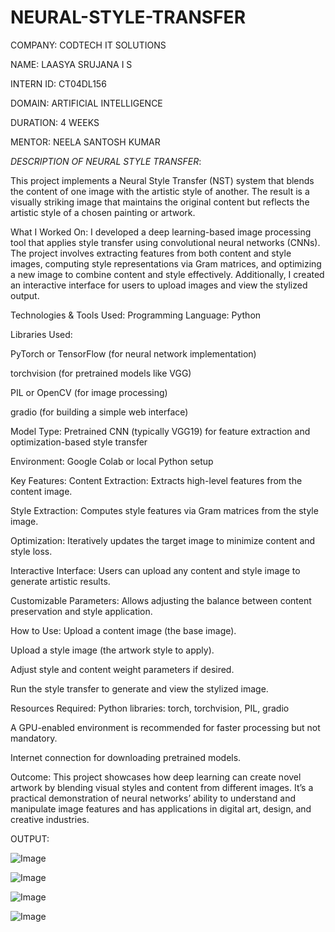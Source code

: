 # NEURAL-STYLE-TRANSFER

COMPANY: CODTECH IT SOLUTIONS

NAME: LAASYA SRUJANA I S

INTERN ID: CT04DL156

DOMAIN: ARTIFICIAL INTELLIGENCE

DURATION: 4 WEEKS

MENTOR: NEELA SANTOSH KUMAR

*DESCRIPTION OF NEURAL STYLE TRANSFER*:

This project implements a Neural Style Transfer (NST) system that blends the content of one image with the artistic style of another. The result is a visually striking image that maintains the original content but reflects the artistic style of a chosen painting or artwork.

What I Worked On:
I developed a deep learning-based image processing tool that applies style transfer using convolutional neural networks (CNNs). The project involves extracting features from both content and style images, computing style representations via Gram matrices, and optimizing a new image to combine content and style effectively. Additionally, I created an interactive interface for users to upload images and view the stylized output.

Technologies & Tools Used:
Programming Language: Python

Libraries Used:

PyTorch or TensorFlow (for neural network implementation)

torchvision (for pretrained models like VGG)

PIL or OpenCV (for image processing)

gradio (for building a simple web interface)

Model Type: Pretrained CNN (typically VGG19) for feature extraction and optimization-based style transfer

Environment: Google Colab or local Python setup

Key Features:
Content Extraction: Extracts high-level features from the content image.

Style Extraction: Computes style features via Gram matrices from the style image.

Optimization: Iteratively updates the target image to minimize content and style loss.

Interactive Interface: Users can upload any content and style image to generate artistic results.

Customizable Parameters: Allows adjusting the balance between content preservation and style application.

How to Use:
Upload a content image (the base image).

Upload a style image (the artwork style to apply).

Adjust style and content weight parameters if desired.

Run the style transfer to generate and view the stylized image.

Resources Required:
Python libraries: torch, torchvision, PIL, gradio

A GPU-enabled environment is recommended for faster processing but not mandatory.

Internet connection for downloading pretrained models.

Outcome:
This project showcases how deep learning can create novel artwork by blending visual styles and content from different images. It’s a practical demonstration of neural networks’ ability to understand and manipulate image features and has applications in digital art, design, and creative industries.

OUTPUT:

![Image](https://github.com/user-attachments/assets/219b721c-f30b-425a-9b9d-b521e7bdf7c7)

![Image](https://github.com/user-attachments/assets/d0ee8c17-7cfe-4769-96e5-0e7980af1bda)

![Image](https://github.com/user-attachments/assets/041ad2dd-8454-4124-9a25-4b7cce21c7b2)

![Image](https://github.com/user-attachments/assets/a783ffb3-a627-48a4-a691-f7a3552c7f76)
